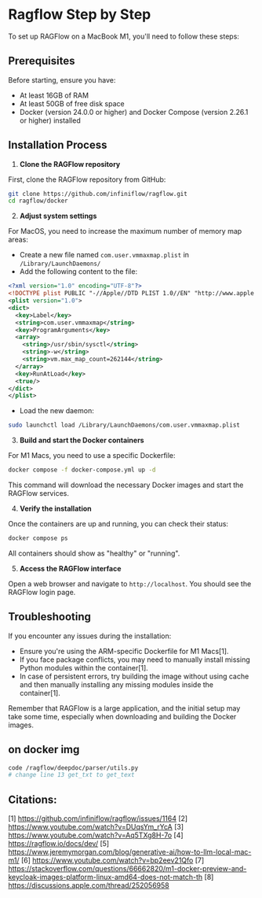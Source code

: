 # Ragflow Step by Step

To set up RAGFlow on a MacBook M1, you'll need to follow these steps:

## Prerequisites

Before starting, ensure you have:

- At least 16GB of RAM
- At least 50GB of free disk space
- Docker (version 24.0.0 or higher) and Docker Compose (version 2.26.1 or higher) installed

## Installation Process

1. **Clone the RAGFlow repository**

First, clone the RAGFlow repository from GitHub:

```bash
git clone https://github.com/infiniflow/ragflow.git
cd ragflow/docker
```

2. **Adjust system settings**

For MacOS, you need to increase the maximum number of memory map areas:

- Create a new file named `com.user.vmmaxmap.plist` in `/Library/LaunchDaemons/`
- Add the following content to the file:

```xml
<?xml version="1.0" encoding="UTF-8"?>
<!DOCTYPE plist PUBLIC "-//Apple//DTD PLIST 1.0//EN" "http://www.apple.com/DTDs/PropertyList-1.0.dtd">
<plist version="1.0">
<dict>
  <key>Label</key>
  <string>com.user.vmmaxmap</string>
  <key>ProgramArguments</key>
  <array>
    <string>/usr/sbin/sysctl</string>
    <string>-w</string>
    <string>vm.max_map_count=262144</string>
  </array>
  <key>RunAtLoad</key>
  <true/>
</dict>
</plist>
```

- Load the new daemon:

```bash
sudo launchctl load /Library/LaunchDaemons/com.user.vmmaxmap.plist
```

3. **Build and start the Docker containers**

For M1 Macs, you need to use a specific Dockerfile:

```bash
docker compose -f docker-compose.yml up -d
```

This command will download the necessary Docker images and start the RAGFlow services.

4. **Verify the installation**

Once the containers are up and running, you can check their status:

```bash
docker compose ps
```

All containers should show as "healthy" or "running".

5. **Access the RAGFlow interface**

Open a web browser and navigate to `http://localhost`. You should see the RAGFlow login page.

## Troubleshooting

If you encounter any issues during the installation:

- Ensure you're using the ARM-specific Dockerfile for M1 Macs[1].
- If you face package conflicts, you may need to manually install missing Python modules within the container[1].
- In case of persistent errors, try building the image without using cache and then manually installing any missing modules inside the container[1].

Remember that RAGFlow is a large application, and the initial setup may take some time, especially when downloading and building the Docker images.

## on docker img

```bash
code /ragflow/deepdoc/parser/utils.py
# change line 13 get_txt to get_text
```

## Citations:

[1] https://github.com/infiniflow/ragflow/issues/1164
[2] https://www.youtube.com/watch?v=DUqsYm_rYcA
[3] https://www.youtube.com/watch?v=Aq5TXg8H-7o
[4] https://ragflow.io/docs/dev/
[5] https://www.jeremymorgan.com/blog/generative-ai/how-to-llm-local-mac-m1/
[6] https://www.youtube.com/watch?v=bp2eev21Qfo
[7] https://stackoverflow.com/questions/66662820/m1-docker-preview-and-keycloak-images-platform-linux-amd64-does-not-match-th
[8] https://discussions.apple.com/thread/252056958
